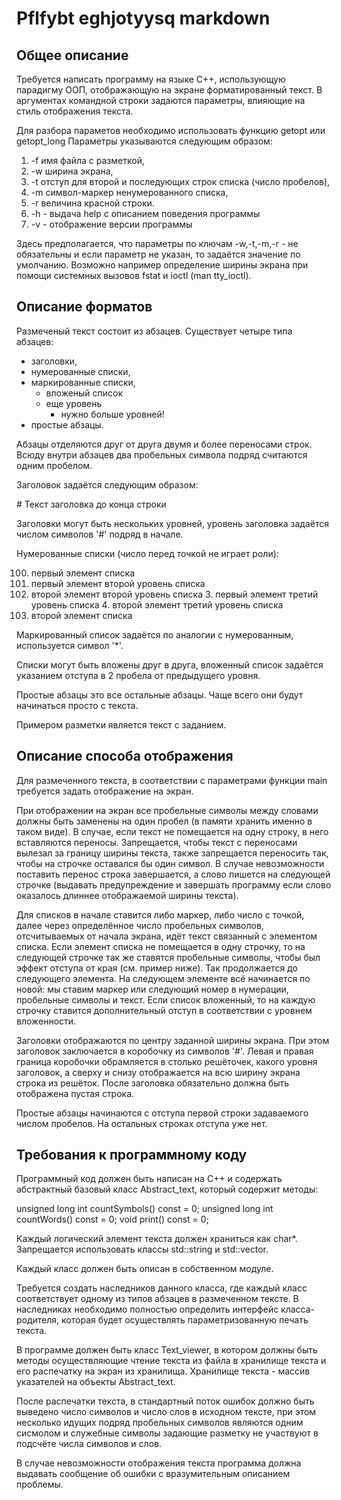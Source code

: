 # Pflfybt eghjotyysq markdown

## Общее описание

Требуется написать программу на языке С++, использующую парадигму ООП, отображающую на экране форматированный текст. 
В аргументах командной строки задаются параметры, влияющие на стиль отображения текста.

Для разбора параметов необходимо использовать функцию getopt или getopt_long Параметры указываются следующим образом:

1. -f имя файла с разметкой,
2. -w ширина экрана,
3. -t отступ для второй и последующих строк списка (число пробелов),
4. -m символ-маркер ненумерованного списка,
5. -r величина красной строки.
6. -h - выдача help с описанием поведения программы
7. -v - отображение версии программы

Здесь предполагается, что параметры по ключам -w,-t,-m,-r - не обязательны и если параметр не указан, то задаётся значение по умолчанию.
Возможно например определение ширины экрана при помощи системных вызовов fstat и ioctl (man tty_ioctl).

## Описание форматов

Размеченый текст состоит из абзацев. Существует четыре типа абзацев: 

* заголовки,
* нумерованные списки, 
* маркированные списки, 
  * вложеный список
  * еще уровень
    * нужно больше уровней!
* простые абзацы.

Абзацы отделяются друг от друга двумя и более переносами строк. Всюду внутри абзацев два пробельных символа подряд считаются одним пробелом.

Заголовок задаётся следующим образом:

\# Текст заголовка до конца строки

Заголовки могут быть нескольких уровней, уровень заголовка задаётся числом символов '#' подряд в начале.

Нумерованные списки (число перед точкой не играет роли):

100. первый элемент списка
  1. первый элемент второй уровень списка
  2. второй элемент второй уровень списка
    3. первый элемент третий уровень списка
    4. второй элемент третий уровень списка
200. второй элемент списка

Маркированный список задаётся по аналогии с нумерованным, используется символ '*'.

Списки могут быть вложены друг в друга, вложенный список задаётся указанием отступа в 2 пробела
от предыдущего уровня.

Простые абзацы это все остальные абзацы. Чаще всего они будут начинаться просто с текста.

Примером разметки является текст с заданием.

## Описание способа отображения

Для размеченного текста, в соответствии с параметрами функции main требуется задать отображение на экран.

При отображении на экран все пробельные символы между словами должны быть заменены на один пробел (в памяти хранить именно в таком виде). 
В случае, если текст не помещается на одну строку, в него вставляются переносы. Запрещается, чтобы текст с переносами вылезал за границу 
ширины текста, также запрещается переносить так, чтобы на строчке оставался бы один символ. В случае невозможности поставить перенос 
строка завершается, а слово пишется на следующей строчке
(выдавать предупреждение и завершать программу если слово оказалось длиннее отображаемой ширины текста).

Для списков в начале ставится либо маркер, либо число c точкой, далее через определённое число пробельных символов, 
отсчитываемых от начала экрана, идёт текст связанный с элементом списка. Если элемент списка не помещается в одну строчку,
то на следующей строчке так же ставятся пробельные символы, чтобы был эффект отступа от края (см. пример ниже).
Так продолжается до следующего элемента. На следующем элементе всё начинается по новой: мы ставим маркер 
или следующий номер в нумерации, пробельные символы и текст. Если список вложенный, то на каждую строчку ставится 
дополнительный отступ в соответствии с уровнем вложенности.

Заголовки отображаются по центру заданной ширины экрана. При этом заголовок заключается в коробочку из символов '#'. 
Левая и правая граница коробочки обрамляется в столько решёточек, какого уровня заголовок, а сверху и снизу отображается 
на всю ширину экрана строка из решёток. После заголовка обязательно должна быть отображена пустая строка.

Простые абзацы начинаются с отступа первой строки задаваемого числом пробелов. На остальных строках отступа уже нет.

## Требования к программному коду

Программный код должен быть написан на C++ и содержать абстрактный базовый класс Abstract_text, который содержит методы:

unsigned long int countSymbols() const = 0;
unsigned long int countWords() const = 0;
void print() const = 0;

Каждый логический элемент текста должен храниться как char*. Запрещается использовать классы std::string и std::vector.

Каждый класс должен быть описан в собственном модуле.

Требуется создать наследников данного класса, где каждый класс соответствует одному из типов абзацев в размеченном тексте.
В наследниках необходимо полностью определить интерфейс класса-родителя, которая будет осуществлять 
параметризованную печать текста.

В программе должен быть класс Text_viewer, в котором должны быть методы осуществляющие чтение текста из файла 
в хранилище текста и его распечатку на экран из хранилища. 
Хранилище текста - массив указателей на объекты Abstract_text.

После распечатки текста, в стандартный поток ошибок должно быть выведено число символов и число слов в исходном тексте,
при этом несколько идущих подряд пробельных символов являются одним сисмолом и служебные символы задающие разметку 
не участвуют в подсчёте числа символов и слов.

В случае невозможности отображения текста программа должна выдавать сообщение об ошибки с вразумительным описанием проблемы.